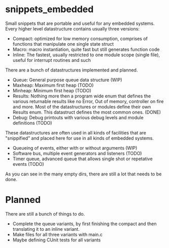 snippets_embedded
=================

Small snippets that are portable and useful for any embedded systems. Every higher level datastructure contains usually three versions:
* Compact: optimized for low memory consumption, comprises of functions that manipulate one single state struct
* Macro: macro instantiation, quite fast but still generates function code
* Inline: The fastest, usually restricted to one module scope (single file), useful for interrupt routines and such

There are a bunch of datastructures implemented and planned.
* Queue: General purpose queue data structure (WIP)
* Maxheap: Maximum first heap (TODO)
* Minheap: Minimum first heap (TODO)
* Results: Nothing more then a program wide enum that defines the various returnable results like no Error, Out of memory, controller on fire and more. Most of the datastructures or modules define their own Results enum. This datastruct defines the most common ones. (DONE)
* Debug: Debug printouts with various debug levels and module definitions (TODO)

These datastructures are often used in all kinds of facilities that are "snippified" and placed here for use in all kinds of embedded systems.
* Queueing of events, either with or without arguments (WIP)
* Software bus, multiple event generators and listeners (TODO)
* Timer queue, advanced queue that allows single shot or repetative events (TODO)

As you can see in the many empty dirs, there are still a lot that needs to be done. 

Planned
=======
There are still a bunch of things to do.
* Complete the queue variants, by first finishing the compact and then translating it to an inline variant.
* Make files for all three variants with main.c
* Maybe defining CUnit tests for all variants
